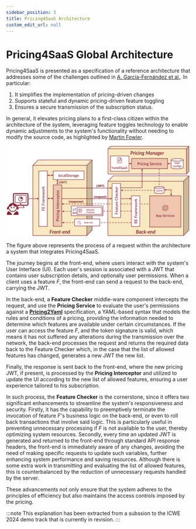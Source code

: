 ```yaml
---
sidebar_position: 3
title: Pricing4SaaS Architecture
custom_edit_url: null
---
```


# Pricing4SaaS Global Architecture

Pricing4SaaS is presented as a specification of a reference architecture that addresses some of the challenges outlined in [A. García-Fernández et al.](https://doi.org/10.48550/arXiv.2403.14007). In particular:

1. It simplifies the implementation of pricing-driven changes 
2. Supports stateful and dynamic pricing-driven feature toggling
3. Ensures a secure transmission of the subscription status. 

In general, it elevates pricing plans to a first-class citizen within the architecture of the system, leveraging feature toggles technology to enable dynamic adjustments to the system's functionality without needing to modify the source code, as highlighted by [Martin Fowler](https://martinfowler.com/articles/feature-toggles.html).

![Pricing4SaaS Architecture](../../static/img/architecture.png)

The figure above represents the process of a request within the architecture a system that integrates Pricing4SaaS. 

The journey begins at the front-end, where users interact with the system's User Interface (UI). Each user's session is associated with a JWT that contains user subscription details, and optionally user permissions. When a client uses a feature *F*, the front-end can send a request to the back-end, carrying the JWT. 

In the back-end, a **Feature Checker** middle-ware component intercepts the request, and use the **Pricing Service** to evaluate the user's permissions against a [**Pricing2Yaml**](../Pricing2Yaml/the-pricing2yaml-syntax) specification, a YAML-based syntax that models the rules and conditions of a pricing, providing the information needed to determine which features are available under certain circumstances. If the user can access the feature *F*, and the token signature is valid, which means it has not suffered any alterations during the transmission over the network, the back-end processes the request and returns the required data back to the Feature Checker which, in the case that the list of allowed features has changed, generates a new JWT the new list.

Finally, the response is sent back to the front-end, where the new pricing JWT, if present, is processed by the **Pricing Interceptor** and utilized to update the UI according to the new list of allowed features, ensuring a user experience tailored to his subscription.

In such process, the **Feature Checker** is the cornerstone, since it offers two significant enhancements to streamline the system's responsiveness and security. Firstly, it has the capability to preemptively terminate the invocation of feature *F*'s business logic on the back-end, or even to roll back transactions that involve said logic. This is particularly useful in preventing unnecessary processing if *F* is not available to the user, thereby optimizing system resources. Secondly, every time an updated JWT is generated and returned to the front-end through standard API response headers, the front-end is immediately aware of any changes, avoiding the need of making specific requests to update such variables, further enhancing system performance and saving resources. Although there is some extra work in transmitting and evaluating the list of allowed features, this is counterbalanced by the reduction of unnecessary requests handled by the server. 

These advancements not only ensure that the system adheres to the principles of efficiency but also maintains the access controls imposed by the pricing.

:::note
This explanation has been extracted from a subssion to the ICWE 2024 demo track that is currently in revision.
:::